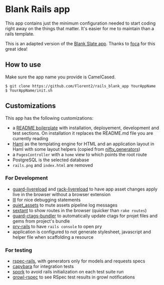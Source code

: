 Blank Rails app
===

This app contains just the minimum configuration needed to start coding right
away on the things that matter. It's easier for me to maintain than a rails
template.

This is an adapted version of the [Blank Slate
app](https://github.com/foca/blank_slate_rails_app). Thanks to
[foca](https://github.com/foca) for this great idea!

How to use
---

Make sure the app name you provide is CamelCased.

    $ git clone https://github.com/Florent2/rails_blank_app YourAppName
    $ YourAppName/init.sh

Customizations
---
This app has the following customizations:

* a [README boilerplate](https://github.com/Florent2/rails_blank_app/blob/master/README_APP.md) with installation, deployement, development and test sections. On installation it replaces the README.md file you are currently reading
* [Haml](http://haml.info/) as the templating engine for HTML and an
  application layout in Haml with some layout helpers (copied from
[nifty_generators](https://github.com/ryanb/nifty-generators))
* a `PagesController` with a `home` view to which points the root route
* PostgreSQL is the selected database
* `rails.png` and `index.html` are removed

### For Development

* [guard-livereload](https://github.com/guard/guard-livereload) and [rack-livereload](https://github.com/johnbintz/rack-livereload) to have app asset changes apply live in the browser without a browser extension
* [lll](https://github.com/mwilden/lll) for nice debugging statements
* [quiet_assets](https://github.com/evrone/quiet_assets) to mute assets pipeline log messages
* [sextant](https://github.com/schneems/sextant) to show routes in the browser (quicker than `rake routes`)
* [guard-ctags-bundler](https://github.com/guard/guard-ctags-bundler) to automatically update ctags for projet files and gems from project's bundle
* [pry-rails](https://github.com/rweng/pry-rails) to have `rails console` to
  open pry
* application is configured to not generate stylesheet, javascript and helper
  file when scaffolding a resource

### For testing
* [rspec-rails](https://github.com/rspec/rspec-rails), with generators only for models and requests specs
* [capybara](https://github.com/jnicklas/capybara) for integration tests
* [spork](https://github.com/sporkrb/spork) to avoid rails initialization on each test suite run
* [growl-rspec](https://github.com/dpree/growl-rspec) to see RSpec test results in growl notifications
